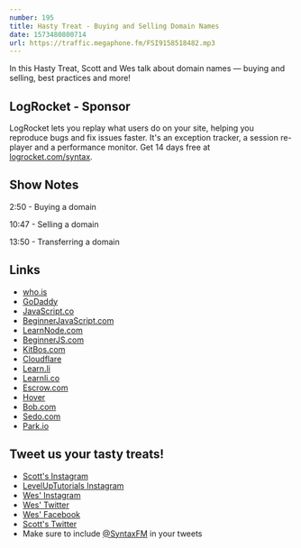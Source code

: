 ```yaml
---
number: 195
title: Hasty Treat - Buying and Selling Domain Names
date: 1573480800714
url: https://traffic.megaphone.fm/FSI9158518482.mp3
---
```


In this Hasty Treat, Scott and Wes talk about domain names — buying and selling, best practices and more!

## LogRocket - Sponsor
LogRocket lets you replay what users do on your site, helping you reproduce bugs and fix issues faster. It's an exception tracker, a session re-player and a performance monitor. Get 14 days free at [logrocket.com/syntax](https://logrocket.com/syntax).

## Show Notes

2:50 - Buying a domain

10:47 - Selling a domain

13:50 - Transferring a domain

## Links
* [who.is](https://who.is/)
* [GoDaddy](https://www.godaddy.com/)
* [JavaScript.co](https://javascript.co/)
* [BeginnerJavaScript.com](https://www.beginnerjavascript.com/)
* [LearnNode.com](https://learnnode.com/)
* [BeginnerJS.com](https://beginnerjs.com/)
* [KitBos.com](https://kitbos.com/)
* [Cloudflare](https://www.cloudflare.com/)
* [Learn.li](http://learn.li/)
* [Learnli.co](http://learnli.co/)
* [Escrow.com](http://escrow.com/)
* [Hover](https://hover.com/)
* [Bob.com](http://bob.com)
* [Sedo.com](https://sedo.com/)
* [Park.io](https://park.io/)

## Tweet us your tasty treats!
* [Scott's Instagram](https://www.instagram.com/stolinski/)
* [LevelUpTutorials Instagram](https://www.instagram.com/LevelUpTutorials/)
* [Wes' Instagram](https://www.instagram.com/wesbos/)
* [Wes' Twitter](https://twitter.com/wesbos)
* [Wes' Facebook](https://www.facebook.com/wesbos.developer)
* [Scott's Twitter](https://twitter.com/stolinski)
* Make sure to include [@SyntaxFM](https://twitter.com/SyntaxFM) in your tweets
